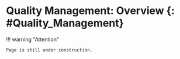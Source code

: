 # Quality Management: Overview {: #Quality_Management}


!!! warning "Attention"

    Page is still under construction.



